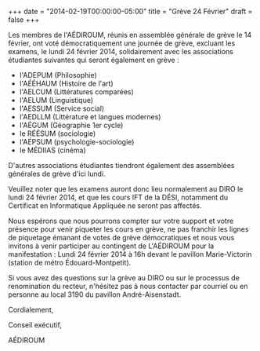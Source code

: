 +++
date = "2014-02-19T00:00:00-05:00"
title = "Grève 24 Février"
draft = false
+++

Les membres de l'AÉDIROUM, réunis en assemblée générale de grève le 14 février, ont voté démocratiquement une journée de grève, excluant les examens, le lundi 24 février 2014, solidairement avec les associations étudiantes suivantes qui seront également en grève :

* l'ADEPUM (Philosophie)
* l'AÉÉHAUM (Histoire de l'art)
* l'AELCUM (Littératures comparées)
* l'AELUM (Linguistique)
* l'AESSUM (Service social)
* l'AEDLLM (Littérature et langues modernes)
* l'AÉGUM (Géographie 1er cycle)
* le RÉÉSUM (sociologie)
* l'AÉPSUM (psychologie-sociologie)
* le MÉDIIAS (cinéma)

D'autres associations étudiantes tiendront également des assemblées générales de grève d'ici lundi.

Veuillez noter que les examens auront donc lieu normalement au DIRO le lundi 24 février 2014, et que les cours IFT de la DÉSI, notamment du Certificat en Informatique Appliquée ne seront pas affectés.

Nous espérons que nous pourrons compter sur votre support et votre présence pour venir piqueter les cours en grève, ne pas franchir les lignes de piquetage émanant de votes de grève démocratiques et nous vous invitons à venir participer au contingent de L'AÉDIROUM pour la manifestation : Lundi 24 février 2014 à 16h devant le pavillon Marie-Victorin (station de métro Édouard-Montpetit).

Si vous avez des questions sur la grève au DIRO ou sur le processus de renomination du recteur, n'hésitez pas à nous contacter par courriel ou en personne au local 3190 du pavillon André-Aisenstadt.

Cordialement,

Conseil exécutif,

AÉDIROUM
